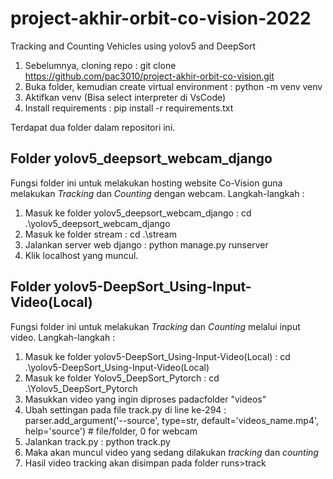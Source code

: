 # project-akhir-orbit-co-vision-2022
Tracking and Counting Vehicles using yolov5 and DeepSort

1. Sebelumnya, cloning repo : git clone https://github.com/pac3010/project-akhir-orbit-co-vision.git
2. Buka folder, kemudian create virtual environment : python -m venv venv
3. Aktifkan venv (Bisa select interpreter di VsCode)
4. Install requirements : pip install -r requirements.txt

Terdapat dua folder dalam repositori ini.

## Folder yolov5_deepsort_webcam_django
Fungsi folder ini untuk melakukan hosting website Co-Vision guna melakukan _Tracking_ dan _Counting_ dengan webcam.
Langkah-langkah :
1. Masuk ke folder yolov5_deepsort_webcam_django : cd .\yolov5_deepsort_webcam_django
2. Masuk ke folder stream : cd .\stream
3. Jalankan server web django : python manage.py runserver
4. Klik localhost yang muncul.

## Folder yolov5-DeepSort_Using-Input-Video(Local)
Fungsi folder ini untuk melakukan _Tracking_ dan _Counting_ melalui input video.
Langkah-langkah :
1. Masuk ke folder yolov5-DeepSort_Using-Input-Video(Local) : cd .\yolov5-DeepSort_Using-Input-Video(Local)
2. Masuk ke folder Yolov5_DeepSort_Pytorch : cd .\Yolov5_DeepSort_Pytorch
3. Masukkan video yang ingin diproses padacfolder "videos" 
4. Ubah settingan pada file track.py di line ke-294 : parser.add_argument('--source', type=str, default='videos_name.mp4', help='source')  # file/folder, 0 for webcam
5. Jalankan track.py : python track.py
6. Maka akan muncul video yang sedang dilakukan _tracking_ dan _counting_
7. Hasil video tracking akan disimpan pada folder runs>track
